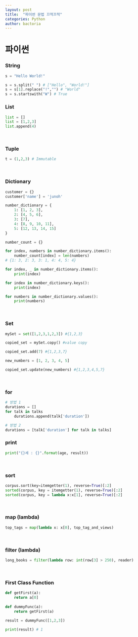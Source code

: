 ```yaml
---
layout: post
title:  "파이썬 문법 끄적끄적"
categories: Python
author: bactoria
---
```


# 파이썬

### String

```python
s = "Hello World!"

s = s.split(" ") # ["Hello", "World!"]
s = s[1].replace("!","") # "World"
s = s.startswith("W") # True
```

### List

```python
list = []
list = [1,2,3]
list.append(4)
```

&nbsp;

### Tuple

```python
t = (1,2,3) # Immutable
```

&nbsp;

### Dictionary

```python
customer = {}
customer['name'] = 'junoh'

number_dictionary = {
    1: [1, 2, 3],
    2: [4, 5, 6],
    3: [7],
    4: [8, 9, 10, 11],
    5: [12, 13, 14, 15]
}

number_count = {}

for index, numbers in number_dictionary.items():
    number_count[index] = len(numbers)
# {1: 3, 2: 3, 3: 1, 4: 4, 5: 4}

for index, _ in number_dictionary.items():
    print(index)

for index in number_dictionary.keys():
    print(index)

for numbers in number_dictionary.values():
    print(numbers)
```

&nbsp;

### Set

```python
mySet = set([1,2,3,1,2,3]) #{1,2,3}

copied_set = mySet.copy() #value copy

copied_set.add(7) #{1,2,3,7}

new_numbers = [1, 2, 3, 4, 5]

copied_set.update(new_numbers) #{1,2,3,4,5,7}
```

&nbsp;

### for

```python
# 방법 1
durations = []
for talk in talks
    durations.append(talk['duration'])

# 방법 2
durations = [talk['duration'] for talk in talks]
```

### print

```python
print("{}세 : {}".format(age, result))
```

&nbsp;

### sort

```python
corpus.sort(key=itemgetter(1), reverse=True)[:2]
sorted(corpus, key = itemgetter(1), reverse=True)[:2]
sorted(corpus, key = lambda x:x[1], reverse=True)[:2]
```

&nbsp;
&nbsp;

### map (lambda)

```python
top_tags = map(lambda x: x[0], top_tag_and_views)
```

&nbsp;

### filter (lambda)

```python
long_books = filter(lambda row: int(row[3] > 250), reader)
```

&nbsp;

### First Class Function

```python
def getFirst(a):
    return a[0]
    
def dummyFunc(a):
    return getFirst(a)
    
result = dummyFunc([1,2,3])

print(result) # 1
```
